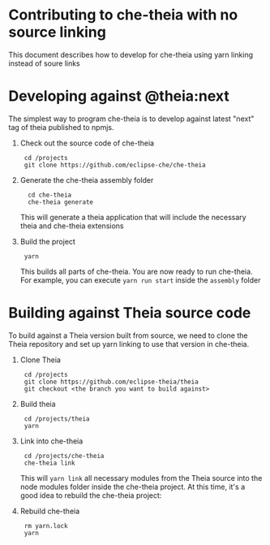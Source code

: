 # Contributing to che-theia with no source linking
This document describes how to develop for che-theia using yarn linking instead of soure links

# Developing against @theia:next
The simplest way to program che-theia is to develop against latest "next" tag of theia published
to npmjs.

1. Check out the source code of che-theia

        cd /projects
        git clone https://github.com/eclipse-che/che-theia
2. Generate the che-theia assembly folder

         cd che-theia
         che-theia generate

   This will generate a theia application that will include the necessary theia and che-theia extensions

3. Build the project
        
        yarn
   This builds all parts of che-theia. You are now ready to run che-theia. For example, you can execute `yarn run start` inside the `assembly` folder

# Building against Theia source code
To build against a Theia version built from source, we need to clone the Theia repository and set up yarn linking
to use that version in che-theia.

1. Clone Theia

        cd /projects
        git clone https://github.com/eclipse-theia/theia
        git checkout <the branch you want to build against>
2. Build theia

        cd /projects/theia
        yarn
3. Link into che-theia

        cd /projects/che-theia
        che-theia link
   This will `yarn link` all necessary modules from the Theia source into the node modules folder inside the 
   che-theia project. At this time, it's a good idea to rebuild the che-theia project:
4. Rebuild che-theia

        rm yarn.lock
        yarn
